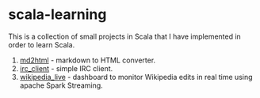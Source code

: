 # scala-learning

This is a collection of small projects in Scala that I have implemented in order to learn Scala.

1. [md2html](md2html/README.md) - markdown to HTML converter.
2. [irc_client](irc_client/README.md) - simple IRC client.
3. [wikipedia_live](wikipedia_live/README.md) - dashboard to monitor Wikipedia edits in real time using apache Spark Streaming.